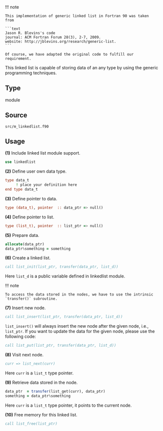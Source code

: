 !!! note

    This implementation of generic linked list in Fortran 90 was taken from

    ```text
    Jason R. Blevins's code
    journal: ACM Fortran Forum 28(3), 2-7, 2009.
    website: http://jblevins.org/research/generic-list.
    ```

    Of course, we have adapted the original code to fulfill our requirement.

This linked list is capable of storing data of an any type by using the generic programming techniques.

## Type

module

## Source

`src/m_linkedlist.f90`

## Usage

**(1)** Include linked list module support.

```fortran
use linkedlist
```

**(2)** Define user own data type.

```fortran
type data_t
     ! place your definition here
end type data_t
```

**(3)** Define pointer to data.

```fortran
type (data_t), pointer  :: data_ptr => null()
```

**(4)** Define pointer to list.

```fortran
type (list_t), pointer  :: list_ptr => null()
```

**(5)** Prepare data.

```fortran
allocate(data_ptr)
data_ptr%something = something
```

**(6)** Create a linked list.

```fortran
call list_init(list_ptr, transfer(data_ptr, list_d))
```

Here `list_d` is a public variable defined in linkedlist module.

!!! note

    To access the data stored in the nodes, we have to use the intrinsic `transfer()` subroutine.

**(7)** Insert new node.

```fortran
call list_insert(list_ptr, transfer(data_ptr, list_d))
```

`list_insert()` will always insert the new node after the given node, i.e., `list_ptr`. If you want to update the data for the given node, please use the following code:

```fortran
call list_put(list_ptr, transfer(data_ptr, list_d))
```

**(8)** Visit next node.

```fortran
curr => list_next(curr)
```

Here `curr` is a `list_t` type pointer.

**(9)** Retrieve data stored in the node.

```fortran
data_ptr  = transfer(list_get(curr), data_ptr)
something = data_ptr%something
```

Here `curr` is a `list_t` type pointer, it points to the current node.

**(10)** Free memory for this linked list.

```fortran
call list_free(list_ptr)
```
